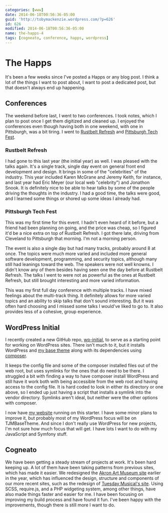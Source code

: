 ```yaml
---
categories: [www]
date: 2014-06-18T00:56:36-05:00
guid: 'http://tobymackenzie.wordpress.com/?p=626'
id: 626
modified: 2014-06-18T00:56:36-05:00
name: the-happs-4
tags: [cogneato, conference, happs, wordpress]
---
```


The Happs
=========

It's been a few weeks since I've posted a Happs or any blog post.  I think a lot of the things I want to post about, I want to post a dedicated post, but that doesn't always end up happening.

Conferences
-----------

The weekend before last, I went to two conferences.  I took notes, which I plan to post once I get them digitized and cleaned up.  I enjoyed the conferences even though having both in one weekend, with one in Pittsburgh, was a bit tiring.  I went to [Rustbelt Refresh](http://rustbeltrefresh.com/) and [Pittsburgh Tech Fest](http://pghtechfest.com/).

### Rustbelt Refresh

I had gone to this last year (the initial year) as well.  I was pleased with the talks again.  It's a single track, single day event on general front end development and design.  It brings in some of the "celebrities" of the industry.  This year included Karen McGrane and Jeremy Keith, for instance, and last year had Eric Meyer (our local web "celebrity") and Jonathon Snook.  It is definitely nice to be able to hear talks by some of the people driving the thoughts in the industry.  I had a good time, the talks were good, and I learned some things or shored up some ideas I already had.

<!--more-->

### Pittsburgh Tech Fest

This was my first time for this event.  I hadn't even heard of it before, but a friend had been planning on going, and the price was cheap, so I figured it'd be a nice extra on top of Rustbelt Refresh.  I got there late, driving from Cleveland to Pittsburgh that morning.  I'm not a morning person.

The event is also a single day but had many tracks, probably around 8 at once.  The topics were much more varied and included more general software development, programming, and security topics, although many still had leanings toward the web.  The speakers were not well knowns.  I didn't know any of them besides having seen one the day before at Rustbelt Refresh.  The talks I went to were not as powerful as the ones at Rustbelt Refresh, but still brought interesting and more varied information.

This was my first full day conference with multiple tracks.  I have mixed feelings about the multi-track thing.  It definitely allows for more varied topics and an ability to skip talks that don't sound interesting.  But it was often hard choosing and I missed some talks I would've liked to go to.  It also provides less of a cohesive, group experience.

WordPress Initial
-----------------

I recently created a new GitHub repo, [wp-initial](https://github.com/tobymackenzie/wp-initial), to serve as a starting point for working on WordPress sites.  There isn't much to it, but it installs WordPress and [my base theme](https://github.com/tobymackenzie/wp-TJMBaseTheme) along with its dependencies using [composer](http://getcomposer.org).

It keeps the config file and some of the composer installed files out of the web root, but uses symlinks for the ones that do need to be there.  I struggled a bit with finding a way to have composer install WordPress and still have it work both with being accessible from the web root and having access to the config file.  It is hard coded to look in either its directory or one above, so I ended up just having a script that installs a symlink into the vendor directory.  Symlinks aren't ideal, but neither were the other options with composer.

I now have [my website](https://www.tobymackenzie.com) running on this starter.  I have some minor plans to improve it, but probably most of my WordPress focus will be on TJMBaseTheme.  And since I don't really use WordPress for new projects, I'm not sure how much focus that will get.  I have lots I want to do with my JavaScript and Symfony stuff.

Cogneato
--------

We have been getting a steady stream of projects at work.  It's been hard keeping up.  A lot of them have been taking patterns from previous sites, which has made it easier.  We redesigned the [Akron Art Museum site](http://akronartmuseum.org/) earlier in the year, which has influenced the design, structure and components of our more recent sites, such as the redesign of [Tuesday Musical's site](http://tuesdaymusical.org/).  Using SCSS, require.js, and a PHP widgeting system, among other things, have also made things faster and easier for me.  I have been focusing on improving my build process and have found it fun.  I've been happy with the improvements, though there is still more I want to do.
